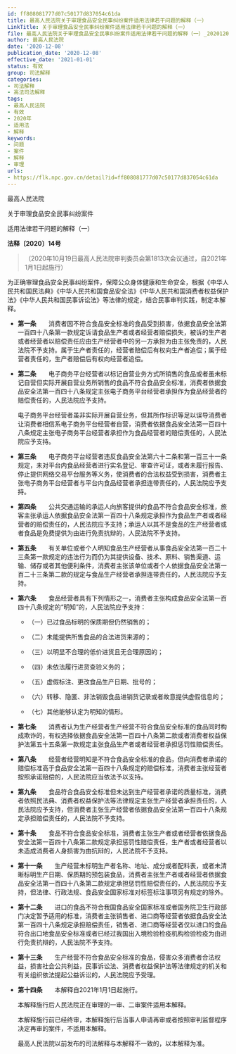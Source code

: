 ```yaml
---
id: ff808081777d07c50177d837054c61da
title: 最高人民法院关于审理食品安全民事纠纷案件适用法律若干问题的解释（一）
LinkTitle: 关于审理食品安全民事纠纷案件适用法律若干问题的解释（一）
file: 最高人民法院关于审理食品安全民事纠纷案件适用法律若干问题的解释（一）_20201208_ff808081777d07c50177d837054c61da.docx
author: 最高人民法院
date: '2020-12-08'
publication_date: '2020-12-08'
effective_date: '2021-01-01'
status: 有效
group: 司法解释
categories:
- 司法解释
- 高法司法解释
tags:
- 最高人民法院
- 有效
- 2020年
- 适用法
- 解释
keywords:
- 问题
- 案件
- 解释
- 审理
urls:
- https://flk.npc.gov.cn/detail?id=ff808081777d07c50177d837054c61da
---
```


最高人民法院

关于审理食品安全民事纠纷案件

适用法律若干问题的解释（一）

**法释〔2020〕14号**

> （2020年10月19日最高人民法院审判委员会第1813次会议通过，自2021年1月1日起施行）

为正确审理食品安全民事纠纷案件，保障公众身体健康和生命安全，根据《中华人民共和国民法典》《中华人民共和国食品安全法》《中华人民共和国消费者权益保护法》《中华人民共和国民事诉讼法》等法律的规定，结合民事审判实践，制定本解释。

- **第一条**　　消费者因不符合食品安全标准的食品受到损害，依据食品安全法第一百四十八条第一款规定诉请食品生产者或者经营者赔偿损失，被诉的生产者或者经营者以赔偿责任应由生产经营者中的另一方承担为由主张免责的，人民法院不予支持。属于生产者责任的，经营者赔偿后有权向生产者追偿；属于经营者责任的，生产者赔偿后有权向经营者追偿。

- **第二条**　　电子商务平台经营者以标记自营业务方式所销售的食品或者虽未标记自营但实际开展自营业务所销售的食品不符合食品安全标准，消费者依据食品安全法第一百四十八条规定主张电子商务平台经营者承担作为食品经营者的赔偿责任的，人民法院应予支持。

  电子商务平台经营者虽非实际开展自营业务，但其所作标识等足以误导消费者让消费者相信系电子商务平台经营者自营，消费者依据食品安全法第一百四十八条规定主张电子商务平台经营者承担作为食品经营者的赔偿责任的，人民法院应予支持。

- **第三条**　　电子商务平台经营者违反食品安全法第六十二条和第一百三十一条规定，未对平台内食品经营者进行实名登记、审查许可证，或者未履行报告、停止提供网络交易平台服务等义务，使消费者的合法权益受到损害，消费者主张电子商务平台经营者与平台内食品经营者承担连带责任的，人民法院应予支持。

- **第四条**　　公共交通运输的承运人向旅客提供的食品不符合食品安全标准，旅客主张承运人依据食品安全法第一百四十八条规定承担作为食品生产者或者经营者的赔偿责任的，人民法院应予支持；承运人以其不是食品的生产经营者或者食品是免费提供为由进行免责抗辩的，人民法院不予支持。

- **第五条**　　有关单位或者个人明知食品生产经营者从事食品安全法第一百二十三条第一款规定的违法行为而仍为其提供设备、技术、原料、销售渠道、运输、储存或者其他便利条件，消费者主张该单位或者个人依据食品安全法第一百二十三条第二款的规定与食品生产经营者承担连带责任的，人民法院应予支持。

- **第六条**　　食品经营者具有下列情形之一，消费者主张构成食品安全法第一百四十八条规定的“明知”的，人民法院应予支持：

  - （一）已过食品标明的保质期但仍然销售的；

  - （二）未能提供所售食品的合法进货来源的；

  - （三）以明显不合理的低价进货且无合理原因的；

  - （四）未依法履行进货查验义务的；

  - （五）虚假标注、更改食品生产日期、批号的；

  - （六）转移、隐匿、非法销毁食品进销货记录或者故意提供虚假信息的；

  - （七）其他能够认定为明知的情形。

- **第七条**　　消费者认为生产经营者生产经营不符合食品安全标准的食品同时构成欺诈的，有权选择依据食品安全法第一百四十八条第二款或者消费者权益保护法第五十五条第一款规定主张食品生产者或者经营者承担惩罚性赔偿责任。

- **第八条**　　经营者经营明知是不符合食品安全标准的食品，但向消费者承诺的赔偿标准高于食品安全法第一百四十八条规定的赔偿标准，消费者主张经营者按照承诺赔偿的，人民法院应当依法予以支持。

- **第九条**　　食品符合食品安全标准但未达到生产经营者承诺的质量标准，消费者依照民法典、消费者权益保护法等法律规定主张生产经营者承担责任的，人民法院应予支持，但消费者主张生产经营者依据食品安全法第一百四十八条规定承担赔偿责任的，人民法院不予支持。

- **第十条**　　食品不符合食品安全标准，消费者主张生产者或者经营者依据食品安全法第一百四十八条第二款规定承担惩罚性赔偿责任，生产者或者经营者以未造成消费者人身损害为由抗辩的，人民法院不予支持。

- **第十一条**　　生产经营未标明生产者名称、地址、成分或者配料表，或者未清晰标明生产日期、保质期的预包装食品，消费者主张生产者或者经营者依据食品安全法第一百四十八条第二款规定承担惩罚性赔偿责任的，人民法院应予支持，但法律、行政法规、食品安全国家标准对标签标注事项另有规定的除外。

- **第十二条**　　进口的食品不符合我国食品安全国家标准或者国务院卫生行政部门决定暂予适用的标准，消费者主张销售者、进口商等经营者依据食品安全法第一百四十八条规定承担赔偿责任，销售者、进口商等经营者仅以进口的食品符合出口地食品安全标准或者已经过我国出入境检验检疫机构检验检疫为由进行免责抗辩的，人民法院不予支持。

- **第十三条**　　生产经营不符合食品安全标准的食品，侵害众多消费者合法权益，损害社会公共利益，民事诉讼法、消费者权益保护法等法律规定的机关和有关组织依法提起公益诉讼的，人民法院应予受理。

- **第十四条**　　本解释自2021年1月1日起施行。

  本解释施行后人民法院正在审理的一审、二审案件适用本解释。

  本解释施行前已经终审，本解释施行后当事人申请再审或者按照审判监督程序决定再审的案件，不适用本解释。

  最高人民法院以前发布的司法解释与本解释不一致的，以本解释为准。
